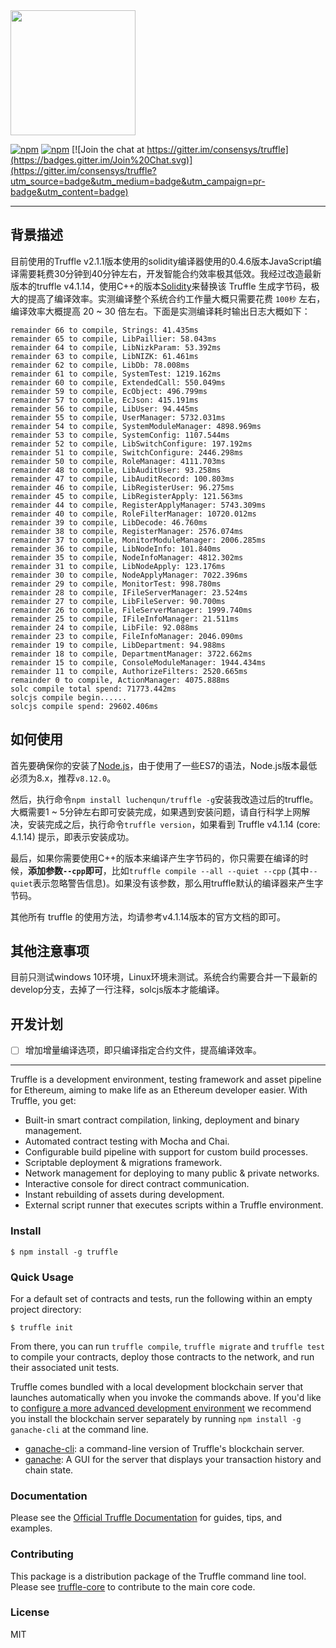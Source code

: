 <img src="https://camo.githubusercontent.com/7240582453539ece449f39250a2b063427c83375/68747470733a2f2f74727566666c656672616d65776f726b2e636f6d2f696d672f74727566666c652d6c6f676f2d6461726b2e737667" width="200">

[![npm](https://img.shields.io/npm/v/truffle.svg)]()
[![npm](https://img.shields.io/npm/dm/truffle.svg)]()
[![Join the chat at https://gitter.im/consensys/truffle](https://badges.gitter.im/Join%20Chat.svg)](https://gitter.im/consensys/truffle?utm_source=badge&utm_medium=badge&utm_campaign=pr-badge&utm_content=badge)

-----------------------

## 背景描述
目前使用的Truffle v2.1.1版本使用的solidity编译器使用的0.4.6版本JavaScript编译需要耗费30分钟到40分钟左右，开发智能合约效率极其低效。我经过改造最新版本的truffle v4.1.14，使用C++的版本[Solidity](https://github.com/ethereum/solidity)来替换该 Truffle 生成字节码，极大的提高了编译效率。实测编译整个系统合约工作量大概只需要花费 `100秒` 左右，编译效率大概提高 20 ~ 30 倍左右。下面是实测编译耗时输出日志大概如下：

```
remainder 66 to compile, Strings: 41.435ms
remainder 65 to compile, LibPaillier: 58.043ms
remainder 64 to compile, LibNizkParam: 53.392ms
remainder 63 to compile, LibNIZK: 61.461ms
remainder 62 to compile, LibDb: 78.008ms
remainder 61 to compile, SystemTest: 1219.162ms
remainder 60 to compile, ExtendedCall: 550.049ms
remainder 59 to compile, EcObject: 496.799ms
remainder 57 to compile, EcJson: 415.191ms
remainder 56 to compile, LibUser: 94.445ms
remainder 55 to compile, UserManager: 5732.031ms
remainder 54 to compile, SystemModuleManager: 4898.969ms
remainder 53 to compile, SystemConfig: 1107.544ms
remainder 52 to compile, LibSwitchConfigure: 197.192ms
remainder 51 to compile, SwitchConfigure: 2446.298ms
remainder 50 to compile, RoleManager: 4111.703ms
remainder 48 to compile, LibAuditUser: 93.258ms
remainder 47 to compile, LibAuditRecord: 100.803ms
remainder 46 to compile, LibRegisterUser: 96.275ms
remainder 45 to compile, LibRegisterApply: 121.563ms
remainder 44 to compile, RegisterApplyManager: 5743.309ms
remainder 40 to compile, RoleFilterManager: 10720.012ms
remainder 39 to compile, LibDecode: 46.760ms
remainder 38 to compile, RegisterManager: 2576.074ms
remainder 37 to compile, MonitorModuleManager: 2006.285ms
remainder 36 to compile, LibNodeInfo: 101.840ms
remainder 35 to compile, NodeInfoManager: 4812.302ms
remainder 31 to compile, LibNodeApply: 123.176ms
remainder 30 to compile, NodeApplyManager: 7022.396ms
remainder 29 to compile, MonitorTest: 998.780ms
remainder 28 to compile, IFileServerManager: 23.524ms
remainder 27 to compile, LibFileServer: 90.700ms
remainder 26 to compile, FileServerManager: 1999.740ms
remainder 25 to compile, IFileInfoManager: 21.511ms
remainder 24 to compile, LibFile: 92.088ms
remainder 23 to compile, FileInfoManager: 2046.090ms
remainder 19 to compile, LibDepartment: 94.988ms
remainder 18 to compile, DepartmentManager: 3722.662ms
remainder 15 to compile, ConsoleModuleManager: 1944.434ms
remainder 11 to compile, AuthorizeFilters: 2520.665ms
remainder 0 to compile, ActionManager: 4075.888ms
solc compile total spend: 71773.442ms
solcjs compile begin......
solcjs compile spend: 29602.406ms
```

## 如何使用
首先要确保你的安装了[Node.js](http://nodejs.cn/)，由于使用了一些ES7的语法，Node.js版本最低必须为8.x，推荐`v8.12.0`。

然后，执行命令`npm install luchenqun/truffle -g`安装我改造过后的truffle。大概需要1 ~ 5分钟左右即可安装完成，如果遇到安装问题，请自行科学上网解决，安装完成之后，执行命令`truffle version`，如果看到 Truffle v4.1.14 (core: 4.1.14) 提示，即表示安装成功。

最后，如果你需要使用C++的版本来编译产生字节码的，你只需要在编译的时候，**添加参数`--cpp`即可**，比如`truffle compile --all --quiet --cpp` (其中`--quiet`表示忽略警告信息)。如果没有该参数，那么用truffle默认的编译器来产生字节码。

其他所有 truffle 的使用方法，均请参考v4.1.14版本的官方文档的即可。

## 其他注意事项
目前只测试windows 10环境，Linux环境未测试。系统合约需要合并一下最新的develop分支，去掉了一行注释，solcjs版本才能编译。

## 开发计划
- [ ] 增加增量编译选项，即只编译指定合约文件，提高编译效率。

-----------------------

Truffle is a development environment, testing framework and asset pipeline for Ethereum, aiming to make life as an Ethereum developer easier. With Truffle, you get:

* Built-in smart contract compilation, linking, deployment and binary management.
* Automated contract testing with Mocha and Chai.
* Configurable build pipeline with support for custom build processes.
* Scriptable deployment & migrations framework.
* Network management for deploying to many public & private networks.
* Interactive console for direct contract communication.
* Instant rebuilding of assets during development.
* External script runner that executes scripts within a Truffle environment.

### Install

```
$ npm install -g truffle
```

### Quick Usage

For a default set of contracts and tests, run the following within an empty project directory:

```
$ truffle init
```

From there, you can run `truffle compile`, `truffle migrate` and `truffle test` to compile your contracts, deploy those contracts to the network, and run their associated unit tests.

Truffle comes bundled with a local development blockchain server that launches automatically when you invoke the commands  above. If you'd like to [configure a more advanced development environment](http://truffleframework.com/docs/advanced/configuration) we recommend you install the blockchain server separately by running `npm install -g ganache-cli` at the command line. 

+  [ganache-cli](https://github.com/trufflesuite/ganache-cli): a command-line version of Truffle's blockchain server.
+  [ganache](http://truffleframework.com/ganache/): A GUI for the server that displays your transaction history and chain state.


### Documentation

Please see the [Official Truffle Documentation](http://truffleframework.com/docs/) for guides, tips, and examples.

### Contributing

This package is a distribution package of the Truffle command line tool. Please see [truffle-core](https://github.com/trufflesuite/truffle-core) to contribute to the main core code.

### License

MIT
